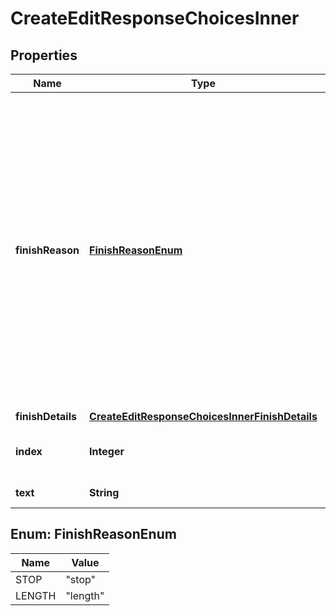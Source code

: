 

# CreateEditResponseChoicesInner


## Properties

| Name | Type | Description | Notes |
|------------ | ------------- | ------------- | -------------|
|**finishReason** | [**FinishReasonEnum**](#FinishReasonEnum) | The reason the model stopped generating tokens. This will be &#x60;stop&#x60; if the model hit a natural stop point or a provided stop sequence, &#x60;length&#x60; if the maximum number of tokens specified in the request was reached, or &#x60;content_filter&#x60; if content was omitted due to a flag from our content filters.  |  [optional] |
|**finishDetails** | [**CreateEditResponseChoicesInnerFinishDetails**](CreateEditResponseChoicesInnerFinishDetails.md) |  |  [optional] |
|**index** | **Integer** | The index of the choice in the list of choices. |  |
|**text** | **String** | The edited result. |  |



## Enum: FinishReasonEnum

| Name | Value |
|---- | -----|
| STOP | &quot;stop&quot; |
| LENGTH | &quot;length&quot; |



